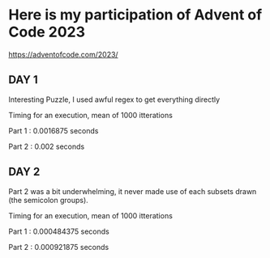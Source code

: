 
# Here is my participation of Advent of Code 2023
https://adventofcode.com/2023/

## DAY 1
Interesting Puzzle, I used awful regex to get everything directly


Timing for an execution, mean of 1000 itterations

Part 1 : 0.0016875  seconds

Part 2 : 0.002  seconds

## DAY 2
Part 2 was a bit underwhelming, it never made use of each subsets drawn (the semicolon groups).


Timing for an execution, mean of 1000 itterations

Part 1 : 0.000484375 seconds

Part 2 : 0.000921875 seconds